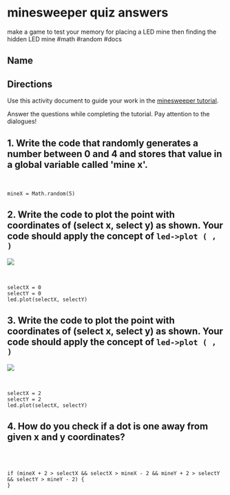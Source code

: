 # minesweeper quiz answers

make a game to test your memory for placing a LED mine then finding the hidden LED mine #math #random #docs

## Name

## Directions

Use this activity document to guide your work in the [minesweeper  tutorial](/microbit/lessons/minesweeper/tutorial).

Answer the questions while completing the tutorial. Pay attention to the dialogues!

## 1. Write the code that randomly generates a number between 0 and 4 and stores that value in a global variable called 'mine x'.

<br />

```
mineX = Math.random(5)
```

## 2. Write the code to plot the point with coordinates of (select x, select y) as shown. Your code should apply the concept of `led->plot ( , )`

![](/static/mb/lessons/blink-1.png)

<br />

```
selectX = 0
selectY = 0
led.plot(selectX, selectY)
```

## 3. Write the code to plot the point with coordinates of (select x, select y) as shown. Your code should apply the concept of `led->plot ( , )`

![](/static/mb/lessons/blink-0.png)

<br />

```
selectX = 2
selectY = 2
led.plot(selectX, selectY)
```

## 4. How do you check if a dot is one away from given x and y coordinates?

<br />

<br />

```
if (mineX + 2 > selectX && selectX > mineX - 2 && mineY + 2 > selectY && selectY > mineY - 2) {
}
```

